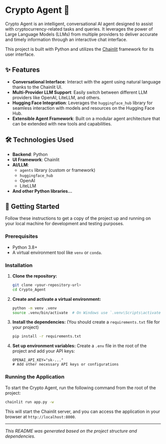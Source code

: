 # Crypto Agent 🤖

Crypto Agent is an intelligent, conversational AI agent designed to assist with cryptocurrency-related tasks and queries. It leverages the power of Large Language Models (LLMs) from multiple providers to deliver accurate and timely information through an interactive chat interface.

This project is built with Python and utilizes the [Chainlit](https://chainlit.io) framework for its user interface.

## ✨ Features

- **Conversational Interface**: Interact with the agent using natural language thanks to the Chainlit UI.
- **Multi-Provider LLM Support**: Easily switch between different LLM providers like OpenAI, LiteLLM, and others.
- **Hugging Face Integration**: Leverages the `huggingface_hub` library for seamless interaction with models and resources on the Hugging Face Hub.
- **Extensible Agent Framework**: Built on a modular agent architecture that can be extended with new tools and capabilities.

## 🛠️ Technologies Used

- **Backend**: Python
- **UI Framework**: Chainlit
- **AI/LLM**:
    - `agents` library (custom or framework)
    - `huggingface_hub`
    - OpenAI
    - LiteLLM
- **And other Python libraries...**

## 🚀 Getting Started

Follow these instructions to get a copy of the project up and running on your local machine for development and testing purposes.

### Prerequisites

- Python 3.8+
- A virtual environment tool like `venv` or `conda`.

### Installation

1.  **Clone the repository:**
    ```bash
    git clone <your-repository-url>
    cd Crypto_Agent
    ```

2.  **Create and activate a virtual environment:**
    ```bash
    python -m venv .venv
    source .venv/bin/activate  # On Windows use `.venv\Scripts\activate`
    ```

3.  **Install the dependencies:**
    (You should create a `requirements.txt` file for your project)
    ```bash
    pip install -r requirements.txt
    ```

4.  **Set up environment variables:**
    Create a `.env` file in the root of the project and add your API keys:
    ```
    OPENAI_API_KEY="sk-..."
    # Add other necessary API keys or configurations
    ```

### Running the Application

To start the Crypto Agent, run the following command from the root of the project:

```bash
chainlit run app.py -w
```

This will start the Chainlit server, and you can access the application in your browser at `http://localhost:8000`.

---

*This README was generated based on the project structure and dependencies.*